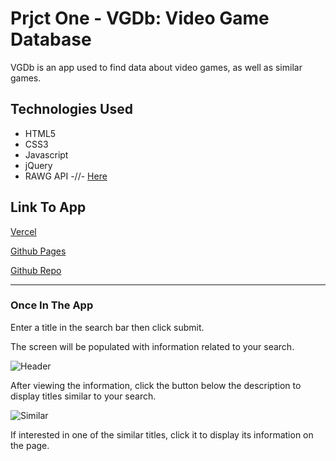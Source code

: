 # Prjct One - VGDb: Video Game Database

VGDb is an app used to find data about video games, as well as similar games.


## Technologies Used
- HTML5
- CSS3
- Javascript
- jQuery
- RAWG API  -//-  [Here](https://rawg.io/apidocs)


## Link To App

[Vercel](vgdb-prjct1.vercel.app)

[Github Pages](https://gedunlap.github.io/VGDb_prjct1/)

[Github Repo](https://github.com/gedunlap/VGDb_prjct1)

---

### Once In The App

Enter a title in the search bar then click submit.

The screen will be populated with information related to your search.

![Header](https://i.imgur.com/Jv4qEv2.png)

After viewing the information, click the button below the description to display titles similar to your search.

![Similar](https://i.imgur.com/IMgp7eg.png)

If interested in one of the similar titles, click it to display its information on the page.


## 